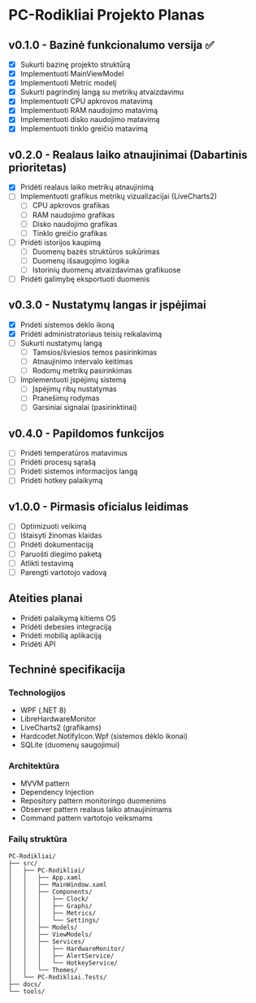 # PC-Rodikliai Projekto Planas

## v0.1.0 - Bazinė funkcionalumo versija ✅
- [x] Sukurti bazinę projekto struktūrą
- [x] Implementuoti MainViewModel
- [x] Implementuoti Metric modelį
- [x] Sukurti pagrindinį langą su metrikų atvaizdavimu
- [x] Implementuoti CPU apkrovos matavimą
- [x] Implementuoti RAM naudojimo matavimą
- [x] Implementuoti disko naudojimo matavimą
- [x] Implementuoti tinklo greičio matavimą

## v0.2.0 - Realaus laiko atnaujinimai (Dabartinis prioritetas)
- [x] Pridėti realaus laiko metrikų atnaujinimą
- [ ] Implementuoti grafikus metrikų vizualizacijai (LiveCharts2)
  - [ ] CPU apkrovos grafikas
  - [ ] RAM naudojimo grafikas
  - [ ] Disko naudojimo grafikas
  - [ ] Tinklo greičio grafikas
- [ ] Pridėti istorijos kaupimą
  - [ ] Duomenų bazės struktūros sukūrimas
  - [ ] Duomenų išsaugojimo logika
  - [ ] Istorinių duomenų atvaizdavimas grafikuose
- [ ] Pridėti galimybę eksportuoti duomenis

## v0.3.0 - Nustatymų langas ir įspėjimai
- [x] Pridėti sistemos dėklo ikoną
- [x] Pridėti administratoriaus teisių reikalavimą
- [ ] Sukurti nustatymų langą
  - [ ] Tamsios/šviesios temos pasirinkimas
  - [ ] Atnaujinimo intervalo keitimas
  - [ ] Rodomų metrikų pasirinkimas
- [ ] Implementuoti įspėjimų sistemą
  - [ ] Įspėjimų ribų nustatymas
  - [ ] Pranešimų rodymas
  - [ ] Garsiniai signalai (pasirinktinai)

## v0.4.0 - Papildomos funkcijos
- [ ] Pridėti temperatūros matavimus
- [ ] Pridėti procesų sąrašą
- [ ] Pridėti sistemos informacijos langą
- [ ] Pridėti hotkey palaikymą

## v1.0.0 - Pirmasis oficialus leidimas
- [ ] Optimizuoti veikimą
- [ ] Ištaisyti žinomas klaidas
- [ ] Pridėti dokumentaciją
- [ ] Paruošti diegimo paketą
- [ ] Atlikti testavimą
- [ ] Parengti vartotojo vadovą

## Ateities planai
- Pridėti palaikymą kitiems OS
- Pridėti debesies integraciją
- Pridėti mobilią aplikaciją
- Pridėti API

## Techninė specifikacija

### Technologijos
- WPF (.NET 8)
- LibreHardwareMonitor
- LiveCharts2 (grafikams)
- Hardcodet.NotifyIcon.Wpf (sistemos dėklo ikonai)
- SQLite (duomenų saugojimui)

### Architektūra
- MVVM pattern
- Dependency Injection
- Repository pattern monitoringo duomenims
- Observer pattern realaus laiko atnaujinimams
- Command pattern vartotojo veiksmams

### Failų struktūra
```
PC-Rodikliai/
├── src/
│   ├── PC-Rodikliai/
│   │   ├── App.xaml
│   │   ├── MainWindow.xaml
│   │   ├── Components/
│   │   │   ├── Clock/
│   │   │   ├── Graphs/
│   │   │   ├── Metrics/
│   │   │   └── Settings/
│   │   ├── Models/
│   │   ├── ViewModels/
│   │   ├── Services/
│   │   │   ├── HardwareMonitor/
│   │   │   ├── AlertService/
│   │   │   └── HotkeyService/
│   │   └── Themes/
│   └── PC-Rodikliai.Tests/
├── docs/
└── tools/
``` 